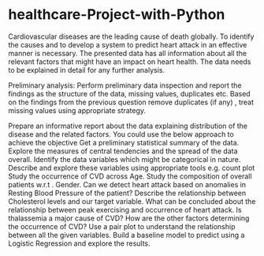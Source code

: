 # healthcare-Project-with-Python

Cardiovascular diseases are the leading cause of death globally. To identify the causes and to develop a system to predict heart attack in an effective manner is necessary. The presented data has all information about all the relevant factors that might have an impact on heart health. The data needs to be explained in detail for any further analysis.

 
Preliminary analysis:
Perform preliminary data inspection and report the findings as the structure of the data, missing values, duplicates etc.
Based on the findings from the previous question remove duplicates (if any) , treat missing values using appropriate strategy.
 

Prepare an informative report about the data explaining distribution of the disease and the related factors. You could use the below approach to achieve the objective
Get a preliminary statistical summary of the data. Explore the measures of central tendencies and the spread of the data overall.
Identify the data variables which might be categorical in nature. Describe and explore these variables using appropriate tools e.g. count plot
Study the occurrence of CVD across Age.
Study the composition of overall patients w.r.t . Gender.
Can we detect heart attack based on anomalies in Resting Blood Pressure of the patient?
Describe the relationship between Cholesterol levels and our target variable.
What can be concluded about the relationship between peak exercising and occurrence of heart attack.
Is thalassemia a major cause of CVD?
How are the other factors determining the occurrence of CVD?
Use a pair plot to understand the relationship between all the given variables.
Build a baseline model to predict using a Logistic Regression and explore the results.
